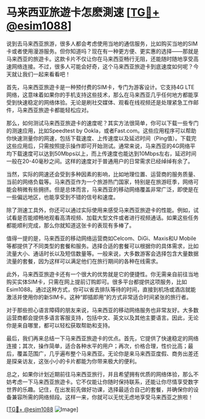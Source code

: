 # 马来西亚旅遊卡怎麽測速 [[TG💪+ @esim1088](https://t.me/s/esim1088)]

说到去马来西亚旅游，很多人都会考虑使用当地的通信服务，比如购买当地的SIM卡或者使用漫游服务。但你知道吗？现在有一种更方便、更实惠的选择——那就是马来西亚的旅遊卡。这款卡片不仅让你在马来西亚畅行无阻，还能随时随地享受高速网络连接。不过，很多人可能会好奇，这个马来西亚旅遊卡到底速度如何呢？今天就让我们一起来看看吧！

首先，马来西亚旅遊卡是一种预付费的SIM卡，专门为游客设计。它支持4G LTE网络，这意味着如果你的手机支持这些技术，那么在马来西亚几乎任何地方都能享受到快速稳定的网络体验。无论是刷社交媒体、观看在线视频还是处理紧急工作邮件，马来西亚旅遊卡都能轻松应对。

那么，如何测试马来西亚旅遊卡的速度呢？其实方法很简单，你可以下载一些专门的测速应用，比如Speedtest by Ookla，或者Fast.com。这些应用程序可以帮助你快速测量你的网速，包括下载速度、上传速度以及延迟时间（Ping值）。下载完这些应用后，只需按照提示操作即可开始测试。通常来说，马来西亚的4G网络平均下载速度可以达到50Mbps以上，而上传速度也能达到10Mbps左右，延迟时间一般在20-40毫秒之间。这样的速度对于普通用户的日常需求已经绰绰有余了。

当然，实际的网速还会受到多种因素的影响，比如地理位置、运营商的服务质量、当前的网络负载等。马来西亚作为一个旅游热门国家，特别是在旅游旺季，网络可能会稍微有些拥挤。但是总体而言，马来西亚的移动网络覆盖非常广泛，即使是在一些偏远地区，也能享受到不错的信号和速度。

除了测速工具外，你还可以通过实际使用来感受马来西亚旅遊卡的性能。例如，试试看是否能顺畅地观看高清视频、加载大型文件或者进行视频通话。如果这些任务都能顺利完成，那么你就知道这张卡的表现有多棒了。

值得一提的是，马来西亚的移动网络运营商如Celcom、DiGi、Maxis和U Mobile等都提供了不同类型的套餐和服务。选择合适的套餐可以根据你的具体需求，比如流量大小、通话时长以及短信数量等。一般来说，大多数游客会选择包含大量数据流量的套餐，因为这样可以满足他们在旅行期间的各种在线需求。

此外，马来西亚旅遊卡还有一个很大的优势就是它的便捷性。你无需亲自前往当地购买实体SIM卡，只需在网上提前订购即可。很多平台都提供这项服务，比如Esim1088。通过这种方式，你可以省去排队等待的时间，直接到机场或酒店就能激活并使用你的新SIM卡。这种“即插即用”的方式非常适合时间紧张的旅行者。

对于那些担心语言障碍的朋友来说，马来西亚的移动网络服务也非常友好。大多数运营商都会提供多语言客服支持，包括中文、英文以及其他主要语言。因此，无论你是来自哪里，都可以轻松获取帮助和支持。

最后，我们再来总结一下马来西亚旅遊卡的优点。首先，它提供了快速稳定的网络连接；其次，操作简单，适合各种水平的用户；再次，价格合理，性价比高；最后，覆盖范围广，几乎遍布整个马来西亚。无论你是来马来西亚度假、商务出差还是探亲访友，这张小小的卡片都能为你带来极大的便利。

总之，如果你计划近期前往马来西亚旅行，并且希望拥有优质的网络体验，那么不妨考虑一下马来西亚旅遊卡。它不仅能让你随时保持联系，还能让你尽情享受数字世界的乐趣。记住，在出发前先做好功课，选择最适合自己的套餐，并确保你的设备兼容所需的网络频段。这样一来，你就可以无忧无虑地享受马来西亚之旅啦！

[[TG💪+ @esim1088](https://t.me/s/esim1088) ![Image](https://i.postimg.cc/4NQfJmqS/Snipaste-2025-05-13-00-14-12.png)]